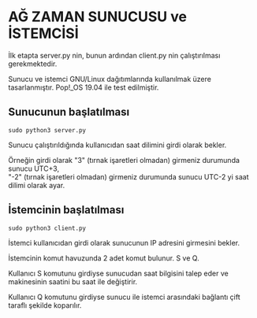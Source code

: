 # AĞ ZAMAN SUNUCUSU ve İSTEMCİSİ

İlk etapta server.py nin, bunun ardından client.py nin çalıştırılması gerekmektedir.

Sunucu ve istemci GNU/Linux dağıtımlarında kullanılmak üzere tasarlanmıştır. Pop!_OS 19.04 ile test edilmiştir.


## Sunucunun başlatılması

    sudo python3 server.py


Sunucu çalıştırıldığında kullanıcıdan saat dilimini girdi olarak bekler.

Örneğin girdi olarak "3" (tırnak işaretleri olmadan) girmeniz durumunda sunucu UTC+3,  
"-2" (tırnak işaretleri olmadan) girmeniz durumunda sunucu UTC-2 yi saat dilimi olarak ayar.




## İstemcinin başlatılması

    sudo python3 client.py

İstemci kullanıcıdan girdi olarak sunucunun IP adresini girmesini bekler.


İstemcinin komut havuzunda 2 adet komut bulunur. S ve Q.

Kullanıcı S komutunu girdiyse sunucudan saat bilgisini talep eder ve makinesinin saatini bu saat ile değiştirir.

Kullanıcı Q komutunu girdiyse sunucu ile istemci arasındaki bağlantı çift taraflı şekilde koparılır.

